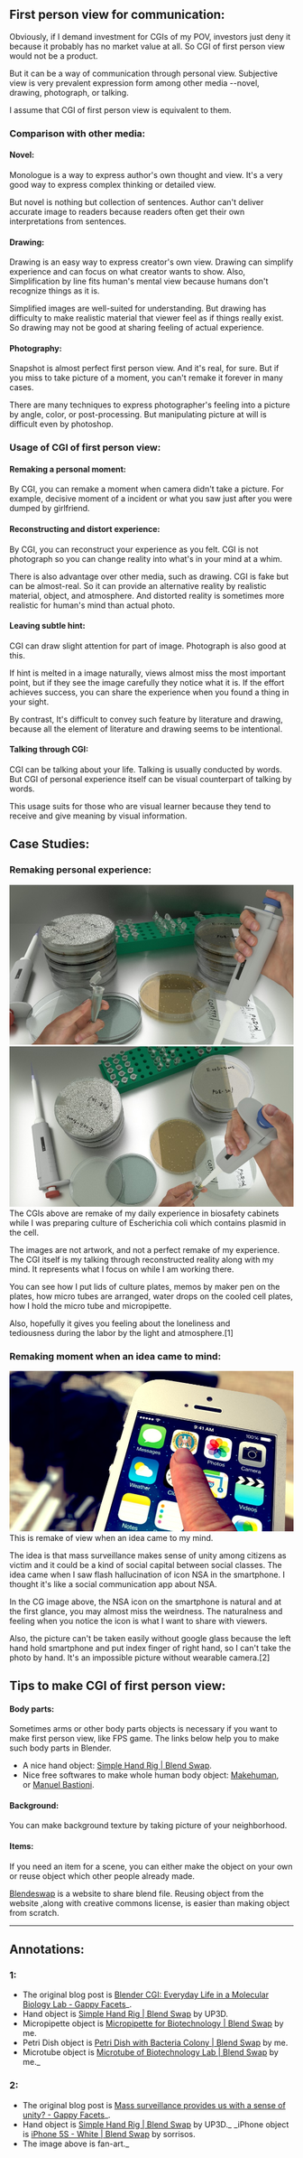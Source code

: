 ## First person view for communication:

Obviously, if I demand investment for CGIs of my POV, investors just deny it because it probably has no market value at all. So CGI of first person view would not be a product.


But it can be a way of communication through personal view. Subjective view is very prevalent expression form among other media --novel, drawing, photograph, or talking.

I assume that CGI of first person view is equivalent to them.  

### Comparison with other media:

#### Novel:

Monologue is a way to express author's own thought and view. It's a very good way to express complex thinking or detailed view.

But novel is nothing but collection of sentences. Author can't deliver accurate image to readers because readers often get their own interpretations from sentences.

#### Drawing:

Drawing is an easy way to express creator's own view. Drawing can simplify experience and can focus on what creator wants to show. Also, Simplification by line fits human's mental view because humans don't recognize things as it is.

Simplified images are well-suited for understanding. But drawing has difficulty to make realistic material that viewer feel as if things really exist. So drawing may not be good at sharing feeling of actual experience.

#### Photography:

Snapshot is almost perfect first person view. And it's real, for sure. But if you miss to take picture of a moment, you can't remake it forever in many cases.

There are many techniques to express photographer's feeling into a picture by angle, color, or post-processing. But manipulating picture at will is difficult even by photoshop.  

### Usage of CGI of first person view:

#### Remaking a personal moment:

By CGI, you can remake a moment when camera didn't take a picture.
For example, decisive moment of a incident or what you saw just after you were dumped by girlfriend.

#### Reconstructing and distort experience:

By CGI, you can reconstruct your experience as you felt. CGI is not photograph so you can change reality into what's in your mind at a whim.

There is also advantage over other media, such as drawing. CGI is fake but can be almost-real. So it can provide an alternative reality by realistic material, object, and atmosphere. And distorted reality is sometimes more realistic for human's mind than actual photo.

#### Leaving subtle hint:

CGI can draw slight attention for part of image. Photograph is also good at this.

If hint is melted in a image naturally, views almost miss the most important point, but if they see the image carefully they notice what it is. If the effort achieves success, you can share the experience when you found a thing in your sight.

By contrast, It's difficult to convey such feature by literature and drawing, because all the element of literature and drawing seems to be intentional.

#### Talking through CGI:

CGI can be talking about your life. Talking is usually conducted by words. But CGI of personal experience itself can be visual counterpart of talking by words. 


This usage suits for those who are visual learner because they tend to receive and give meaning by visual information.  

## Case Studies:

### Remaking personal experience:

![](../../src/chapter_02/remaking_personal_experience_by_first_person_view/clean-bench1_pipette-tube2_incline1_2.jpg)
![](../../src/chapter_02/remaking_personal_experience_by_first_person_view/clean-bench1_pipette-tube3_into1_2.jpg)
The CGIs above are remake of my daily experience in biosafety cabinets while I was preparing culture of Escherichia coli which contains plasmid in the cell.

The images are not artwork, and not a perfect remake of my experience. The CGI itself is my talking through reconstructed reality along with my mind. It represents what I focus on while I am working there.

You can see how I put lids of culture plates, memos by maker pen on the plates, how micro tubes are arranged, water drops on the cooled cell plates, how I hold the micro tube and micropipette.

Also, hopefully it gives you feeling about the loneliness and tediousness during the labor by the light and atmosphere.[1]  

### Remaking moment when an idea came to mind:

[![iphone_NSA1](/src/chapter_02/iphone_NSA1.jpg)](http://gappyfacets.com/2015/03/29/mass-surveillance-provides-us-with-a-sense-of-unity/iphone_nsa1/) This is remake of view when an idea came to my mind.

The idea is that mass surveillance makes sense of unity among citizens as victim and it could be a kind of social capital between social classes. The idea came when I saw flash hallucination of icon NSA in the smartphone. I thought it's like a social communication app about NSA.

In the CG image above, the NSA icon on the smartphone is natural and at the first glance, you may almost miss the weirdness. The naturalness and feeling when you notice the icon is what I want to share with viewers. 

Also, the picture can't be taken easily without google glass because the left hand hold smartphone and put index finger of right hand, so I can't take the photo by hand. It's an impossible picture without wearable camera.[2]  

## Tips to make CGI of first person view:

#### Body parts:

Sometimes arms or other body parts objects is necessary if you want to make first person view, like FPS game. The links below help you to make such body parts in Blender.

*   A nice hand object: [Simple Hand Rig | Blend Swap](http://www.blendswap.com/blends/view/75824).
*   Nice free softwares to make whole human body object: [Makehuman](http://www.makehuman.org/), or [Manuel Bastioni](http://www.manuelbastioni.com/manuellab.php).

#### Background:

You can make background texture by taking picture of your neighborhood.

#### Items:

If you need an item for a scene, you can either make the object on your own or reuse object which other people already made.

[Blendeswap](http://www.blendswap.com/blends) is a website to share blend file. Reusing object from the website ,along with creative commons license, is easier than making object from scratch.

* * *

## Annotations:

### 1:

* The original blog post is [Blender CGI: Everyday Life in a Molecular Biology Lab - Gappy Facets](http://gappyfacets.com/2015/08/12/blender-cgi-everyday-life-in-a-molecular-biology-lab/)_.
* Hand object is [Simple Hand Rig | Blend Swap](http://www.blendswap.com/blends/view/75824) by UP3D.
* Micropipette object is [Micropipette for Biotechnology | Blend Swap](http://www.blendswap.com/blends/view/80617) by me.
* Petri Dish object is [Petri Dish with Bacteria Colony | Blend Swap](http://www.blendswap.com/blends/view/78447) by me.
* Microtube object is [Microtube of Biotechnology Lab | Blend Swap](http://www.blendswap.com/blends/view/78146) by me._

### 2:

* The original blog post is [Mass surveillance provides us with a sense of unity? - Gappy Facets](http://gappyfacets.com/2015/03/29/mass-surveillance-provides-us-with-a-sense-of-unity/)_.
* Hand object is [Simple Hand Rig | Blend Swap](http://www.blendswap.com/blends/view/75824) by UP3D._ _iPhone object is [iPhone 5S - White | Blend Swap](http://www.blendswap.com/blends/view/70880) by sorrisos.
* The image above is fan-art._